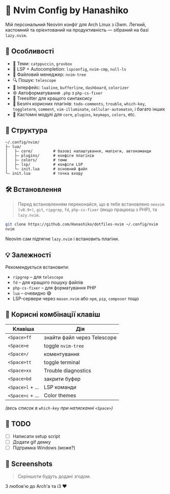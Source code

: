 
# 🧠 Nvim Config by Hanashiko

Мій персональний Neovim конфіг для Arch Linux з i3wm. Легкий, кастомний та орієнтований на продуктивність — зібраний на базі `lazy.nvim`.

## 🚀 Особливості

- 🌈 Теми: `catppuccin`, `gruvbox`
- 🧠 LSP + Autocompletion: `lspconfig`, `nvim-cmp`, `null-ls`
- 🌲 Файловий менеджер: `nvim-tree`
- 🔍 Пошук: `telescope`
- 🎨 Інтерфейс: `lualine`, `bufferline`, `dashboard`, `colorizer`
- ⚙️ Автоформатування `.php` з `php-cs-fixer`
- 🧪 Treesitter для кращого синтаксису
- 🧩 Безліч корисних плагінів: `todo-comments`, `trouble`, `which-key`, `toggleterm`, `comment`, `vim-illuminate`, `cellular-automaton`, і багато інших
- 🧀 Кастомні модулі для `core`, `plugins`, `keymaps`, `colors`, etc.

## 📁 Структура

```
~/.config/nvim/
├— lua/
│   ├— core/         # базові налаштування, мапінги, автокоманди
│   ├— plugins/      # конфіги плагінів
│   ├— colors/       # теми
│   ├— lsp/          # конфіги LSP
│   └— init.lua      # основний файл
└— init.lua          # точка входу
```

## 🛠️ Встановлення

> Перед встановленням переконайся, що в тебе встановлено `neovim (v0.9+)`, `git`, `ripgrep`, `fd`, `php-cs-fixer` (якщо працюєш з PHP), та `lazy.nvim`.

```bash
git clone https://github.com/Hanashiko/dotfiles-nvim ~/.config/nvim
nvim
```

Neovim сам підтягне `lazy.nvim` і встановить плагіни.

## 💡 Залежності

Рекомендується встановити:

- `ripgrep` – для `telescope`
- `fd` – для кращого пошуку файлів
- `php-cs-fixer` – для форматування PHP
- `lua` – очевидно 😅
- LSP-сервери через `mason.nvim` або `npm`, `pip`, `composer` тощо

## 🧠 Корисні комбінації клавіш

| Клавіша              | Дія                            |
|----------------------|---------------------------------|
| `<Space>ff`          | знайти файл через Telescope    |
| `<Space>e`           | toggle `nvim-tree`             |
| `<Space>/`           | коментування                   |
| `<Space>tt`          | toggle terminal                |
| `<Space>xx`          | Trouble diagnostics            |
| `<Space>bd`          | закрити буфер                  |
| `<Space>l` + ...     | LSP команди                    |
| `<Space>c` + ...     | Color themes                   |

_(весь список в `which-key` при натисканні `<Space>`)_

## 🧪 TODO

- [ ] Написати setup script
- [ ] Додати gif демку
- [ ] Підтримка Windows (може?)

## 📸 Screenshots

> Скріншоти будуть додані згодом.

З любов'ю до Arch'а та i3 ❤️


